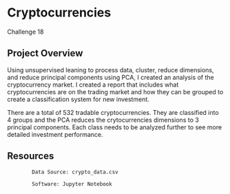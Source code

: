 # Cryptocurrencies
  Challenge 18
  
## Project Overview
Using unsupervised leaning to process data, cluster, reduce dimensions, and reduce principal components using PCA, I created an analysis of the cryptocurrency market. I created a report that includes what cryptocurrencies are on the trading market and how they can be grouped to create a classification system for new investment.

There are a total of 532 tradable cryptocurrencies. They are classified into 4 groups and the PCA reduces the crytocurrencies dimensions to 3 principal components. Each class needs to be analyzed further to see more detailed investment performance. 

## Resources
            Data Source: crypto_data.csv

            Software: Jupyter Notebook

